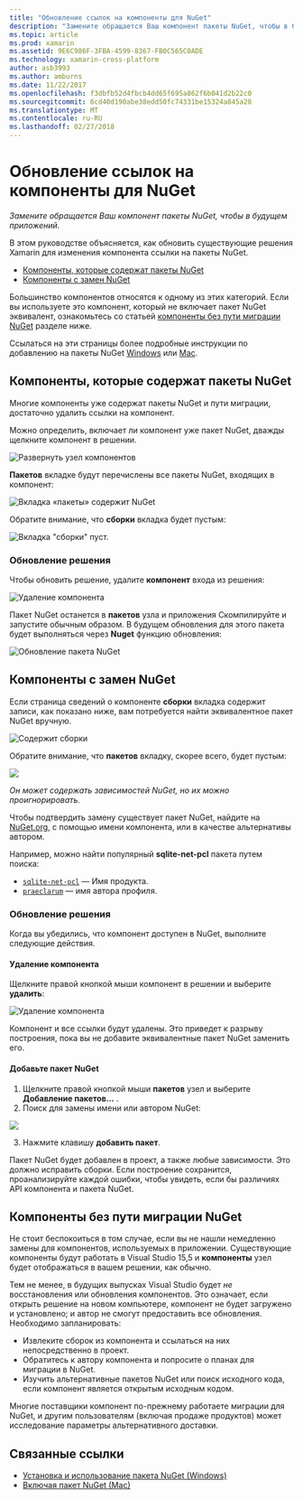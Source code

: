 ```yaml
---
title: "Обновление ссылок на компоненты для NuGet"
description: "Замените обращается Ваш компонент пакеты NuGet, чтобы в будущем приложений."
ms.topic: article
ms.prod: xamarin
ms.assetid: 9E6C986F-3FBA-4599-8367-FB0C565C0ADE
ms.technology: xamarin-cross-platform
author: asb3993
ms.author: amburns
ms.date: 11/22/2017
ms.openlocfilehash: f3dbfb52d4fbcb4dd65f695a862f6b041d2b22c0
ms.sourcegitcommit: 6cd40d190abe38edd50fc74331be15324a845a28
ms.translationtype: MT
ms.contentlocale: ru-RU
ms.lasthandoff: 02/27/2018
---
```

# <a name="updating-component-references-to-nuget"></a>Обновление ссылок на компоненты для NuGet

_Замените обращается Ваш компонент пакеты NuGet, чтобы в будущем приложений._

В этом руководстве объясняется, как обновить существующие решения Xamarin для изменения компонента ссылки на пакеты NuGet.

- [Компоненты, которые содержат пакеты NuGet](#contain)
- [Компоненты с замен NuGet](#replace)

Большинство компонентов относятся к одному из этих категорий.
Если вы используете это компонент, который не включает пакет NuGet эквивалент, ознакомьтесь со статьей [компоненты без пути миграции NuGet](#require-update) разделе ниже.

Ссылаться на эти страницы более подробные инструкции по добавлению на пакеты NuGet [Windows](https://docs.microsoft.com/nuget/quickstart/use-a-package) или [Mac](https://docs.microsoft.com/visualstudio/mac/nuget-walkthrough).

<a name="contain" />

## <a name="components-that-contain-nuget-packages"></a>Компоненты, которые содержат пакеты NuGet

Многие компоненты уже содержат пакеты NuGet и пути миграции, достаточно удалить ссылки на компонент.

Можно определить, включает ли компонент уже пакет NuGet, дважды щелкните компонент в решении.

![Развернуть узел компонентов](component-nuget-images/solution-sml.png)

**Пакетов** вкладке будут перечислены все пакеты NuGet, входящих в компонент:

![Вкладка «пакеты» содержит NuGet](component-nuget-images/packages-tab-sml.png)

Обратите внимание, что **сборки** вкладка будет пустым:

![Вкладка "сборки" пуст.](component-nuget-images/assemblies-tab-empty-sml.png)

### <a name="updating-the-solution"></a>Обновление решения

Чтобы обновить решение, удалите **компонент** входа из решения:

![Удаление компонента](component-nuget-images/delete-component-sml.png)

Пакет NuGet останется в **пакетов** узла и приложения Скомпилируйте и запустите обычным образом. В будущем обновления для этого пакета будет выполняться через **Nuget** функцию обновления:

![Обновление пакета NuGet](component-nuget-images/nuget-update-sml.png)


<a name="replace" />

## <a name="components-with-nuget-replacements"></a>Компоненты с замен NuGet

Если страница сведений о компоненте **сборки** вкладка содержит записи, как показано ниже, вам потребуется найти эквивалентное пакет NuGet вручную.

![Содержит сборки](component-nuget-images/assemblies-tab-sml.png)

Обратите внимание, что **пакетов** вкладку, скорее всего, будет пустым:

![](component-nuget-images/packages-tab-empty-sml.png)

_Он может содержать зависимостей NuGet, но их можно проигнорировать._


Чтобы подтвердить замену существует пакет NuGet, найдите на [NuGet.org](https://www.nuget.org/packages), с помощью имени компонента, или в качестве альтернативы автором.

Например, можно найти популярный **sqlite-net-pcl** пакета путем поиска:

- [`sqlite-net-pcl`](https://www.nuget.org/packages?q=sqlite-net-pcl) — Имя продукта.
- [`praeclarum`](https://www.nuget.org/packages?q=praeclarum) — имя автора профиля.


### <a name="updating-the-solution"></a>Обновление решения

Когда вы убедились, что компонент доступен в NuGet, выполните следующие действия.

#### <a name="delete-the-component"></a>Удаление компонента

Щелкните правой кнопкой мыши компонент в решении и выберите **удалить**:

![Удаление компонента](component-nuget-images/remove-component-sml.png)

Компонент и все ссылки будут удалены. Это приведет к разрыву построения, пока вы не добавите эквивалентные пакет NuGet заменить его.

#### <a name="add-the-nuget-package"></a>Добавьте пакет NuGet

1. Щелкните правой кнопкой мыши **пакетов** узел и выберите **Добавление пакетов...** .
2. Поиск для замены имени или автором NuGet:

  ![](component-nuget-images/nuget-search-sml.png)

3. Нажмите клавишу **добавить пакет**.

Пакет NuGet будет добавлен в проект, а также любые зависимости.
Это должно исправить сборки. Если построение сохранится, проанализируйте каждой ошибки, чтобы увидеть, если бы различиях API компонента и пакета NuGet.

<a name="require-update" />

## <a name="components-without-a-nuget-migration-path"></a>Компоненты без пути миграции NuGet

Не стоит беспокоиться в том случае, если вы не нашли немедленно замены для компонентов, используемых в приложении. Существующие компоненты будут работать в Visual Studio 15,5 и **компоненты** узел будет отображаться в вашем решении, как обычно.

Тем не менее, в будущих выпусках Visual Studio будет _не_ восстановления или обновления компонентов.
Это означает, если открыть решение на новом компьютере, компонент не будет загружено и установлено; и автор не смогут предоставить все обновления. Необходимо запланировать:

* Извлеките сборок из компонента и ссылаться на них непосредственно в проект.
* Обратитесь к автору компонента и попросите о планах для миграции в NuGet.
* Изучить альтернативные пакетов NuGet или поиск исходного кода, если компонент является открытым исходным кодом.

Многие поставщики компонент по-прежнему работаете миграции для NuGet, и другим пользователям (включая продаже продуктов) может исследование параметры альтернативного доставки.


## <a name="related-links"></a>Связанные ссылки

- [Установка и использование пакета NuGet (Windows)](https://docs.microsoft.com/nuget/quickstart/use-a-package)
- [Включая пакет NuGet (Mac)](https://docs.microsoft.com/visualstudio/mac/nuget-walkthrough)
